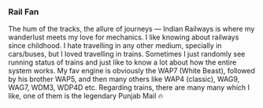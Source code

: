 ### Rail Fan

The hum of the tracks, the allure of journeys — Indian Railways is where my wanderlust meets my love for mechanics. I like knowing about railways since childhood. I hate travelling in any other medium, specially in cars/buses, but I loved travelling in trains. Sometimes I just randomly see running status of trains and just like to know a lot about how the entire system works. My fav engine is obviously the WAP7 (White Beast), followed by his brother WAP5, and then many others like WAP4 (classic), WAG9, WAG7, WDM3, WDP4D etc. Regarding trains, there are many many which I like, one of them is the legendary Punjab Mail :fire:  